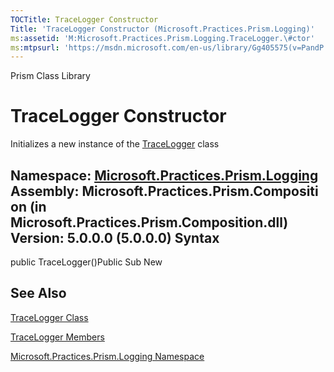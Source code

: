 ```yaml
---
TOCTitle: TraceLogger Constructor
Title: 'TraceLogger Constructor (Microsoft.Practices.Prism.Logging)'
ms:assetid: 'M:Microsoft.Practices.Prism.Logging.TraceLogger.\#ctor'
ms:mtpsurl: 'https://msdn.microsoft.com/en-us/library/Gg405575(v=PandP.50)'
---
```


Prism Class Library

TraceLogger Constructor
=======================

Initializes a new instance of the [TraceLogger](https://msdn.microsoft.com/t:microsoft.practices.prism.logging.tracelogger) class

**Namespace:** [Microsoft.Practices.Prism.Logging](https://msdn.microsoft.com/n:microsoft.practices.prism.logging)
**Assembly:** Microsoft.Practices.Prism.Composition (in Microsoft.Practices.Prism.Composition.dll) Version: 5.0.0.0 (5.0.0.0)
Syntax
------

<span id="syntaxToggle"></span>public TraceLogger()Public Sub New

See Also
--------

<span id="seeAlsoToggle"></span>
[TraceLogger Class](https://msdn.microsoft.com/t:microsoft.practices.prism.logging.tracelogger)

[TraceLogger Members](https://msdn.microsoft.com/allmembers.t:microsoft.practices.prism.logging.tracelogger)

[Microsoft.Practices.Prism.Logging Namespace](https://msdn.microsoft.com/n:microsoft.practices.prism.logging)
